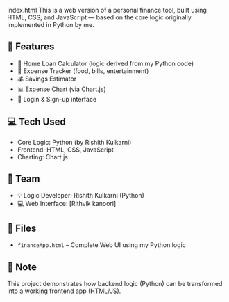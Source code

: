 index.html
This is a web version of a personal finance tool, built using HTML, CSS, and JavaScript — based on the core logic originally implemented in Python by me.

## 🚀 Features
- 🏡 Home Loan Calculator (logic derived from my Python code)
- 🧾 Expense Tracker (food, bills, entertainment)
- 💰 Savings Estimator
- 📊 Expense Chart (via Chart.js)
- 🔐 Login & Sign-up interface

## 💻 Tech Used
- Core Logic: Python (by Rishith Kulkarni)
- Frontend: HTML, CSS, JavaScript
- Charting: Chart.js

## 👥 Team
- 💡 Logic Developer: Rishith Kulkarni (Python)
- 💻 Web Interface: [Rithvik kanoori]

## 📁 Files
- `financeApp.html` – Complete Web UI using my Python logic

## 📝 Note
This project demonstrates how backend logic (Python) can be transformed into a working frontend app (HTML/JS).
